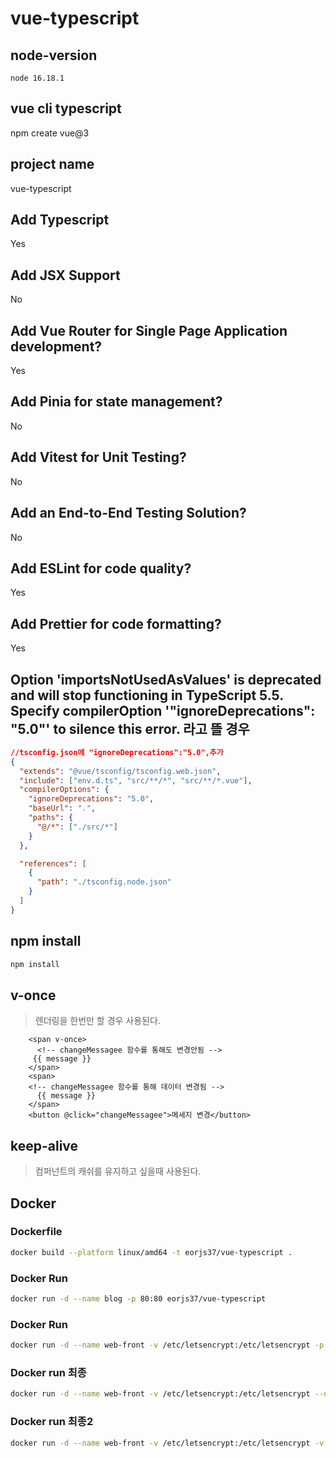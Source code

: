 # vue-typescript

## node-version

```
node 16.18.1
```

## vue cli typescript

npm create vue@3

## project name

vue-typescript

## Add Typescript

Yes

## Add JSX Support

No

## Add Vue Router for Single Page Application development?

Yes

## Add Pinia for state management?

No

## Add Vitest for Unit Testing?

No

## Add an End-to-End Testing Solution?

No

## Add ESLint for code quality?

Yes

## Add Prettier for code formatting?

Yes

## Option 'importsNotUsedAsValues' is deprecated and will stop functioning in TypeScript 5.5. Specify compilerOption '"ignoreDeprecations": "5.0"' to silence this error. 라고 뜰 경우

```json
//tsconfig.json에 "ignoreDeprecations":"5.0",추가
{
  "extends": "@vue/tsconfig/tsconfig.web.json",
  "include": ["env.d.ts", "src/**/*", "src/**/*.vue"],
  "compilerOptions": {
    "ignoreDeprecations": "5.0",
    "baseUrl": ".",
    "paths": {
      "@/*": ["./src/*"]
    }
  },

  "references": [
    {
      "path": "./tsconfig.node.json"
    }
  ]
}
```

## npm install

```bash
npm install
```

## v-once
> 렌더링을 한번만 할 경우 사용된다.
```vue
    <span v-once>
      <!-- changeMessagee 함수를 통해도 변경안됨 -->
     {{ message }}
    </span>
    <span>
    <!-- changeMessagee 함수를 통해 데이터 변경됨 -->
      {{ message }}
    </span>
    <button @click="changeMessagee">메세지 변경</button>
```
## keep-alive
> 컴퍼넌트의 캐쉬를 유지하고 싶을때 사용된다.


## Docker 

### Dockerfile
```bash
docker build --platform linux/amd64 -t eorjs37/vue-typescript .
```

### Docker Run
```bash
docker run -d --name blog -p 80:80 eorjs37/vue-typescript 
```
### Docker Run
```bash
docker run -d --name web-front -v /etc/letsencrypt:/etc/letsencrypt -p 444:443 eorjs37/vue-typescript:1.0
```

### Docker run 최종
```bash
docker run -d --name web-front -v /etc/letsencrypt:/etc/letsencrypt --network jenkins-network -p 443:443 eorjs37/vue-typescript
```

### Docker run 최종2
```bash
docker run -d --name web-front -v /etc/letsencrypt:/etc/letsencrypt -v /etc/sectigo:/etc/sectigo --network jenkins-network -p 443:443 eorjs37/vue-typescript:1.0
```